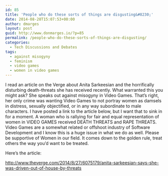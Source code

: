```yaml
---
id: 85
title: 'People who do these sorts of things are disgusting&#8230;'
date: 2014-08-28T15:07:53+00:00
author: dmarges
layout: post
guid: http://www.donmarges.io/?p=85
permalink: /people-who-do-these-sorts-of-things-are-disgusting/
categories:
  - Tech Discussions and Debates
tags:
  - against misogyny
  - feminism
  - video games
  - women in video games
---
```

I read an article on the Verge about Anita Sarkeesian and the horrifically disturbing death-threats she has received recently. What warranted this you might ask? She speaks out against misogyny in Video Games. That&#8217;s right, her only crime was wanting Video Games to not portray women as damsels in distress, sexually objectified, or in any way subordinate to male characters. I have posted a link to the article below, but I want that to sink in for a moment. A woman who is rallying for fair and equal representation of women in VIDEO GAMES received DEATH THREATS and RAPE THREATS. Video Games are a somewhat related or offshoot industry of Software Development and I know this is a huge issue in what we do as well. Please be supportive of Women in our field. It comes down to the golden rule, treat others the way you&#8217;d want to be treated.

Here&#8217;s the article:

<http://www.theverge.com/2014/8/27/6075179/anita-sarkeesian-says-she-was-driven-out-of-house-by-threats>